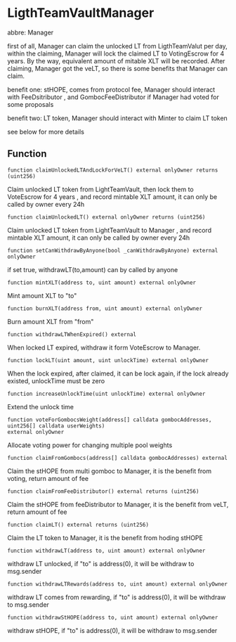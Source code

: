 # LigthTeamVaultManager
abbre: Manager

first of all, Manager can claim the unlocked LT from LigthTeamValut per day,
within the claiming, Manager will lock the claimed LT to VotingEscrow for 4 years.
By the way, equivalent amount of mitable XLT will be recorded.
After claiming, Manager got the veLT,  so there is some benefits that Manager can claim.

benefit one: stHOPE, comes from protocol fee, Manager should interact with FeeDsitributor , and   GombocFeeDistributor if Manager had voted for some proposals 

benefit two: LT token, Manager should interact with Minter to claim LT token

see below for more details

## Function
```solidity
function claimUnlockedLTAndLockForVeLT() external onlyOwner returns (uint256)
```
Claim unlocked LT token from LightTeamVault, then lock them to VoteEscrow for 4 years ,
and record mintable XLT amount, it can only be called by owner every 24h

```solidity
function claimUnlockedLT() external onlyOwner returns (uint256)
```
Claim unlocked LT token from LightTeamVault to Manager ,
and record mintable XLT amount, it can only be called by owner every 24h

```solidity
function setCanWithdrawByAnyone(bool _canWithdrawByAnyone) external onlyOwner
```
if set true, withdrawLT(to,amount) can by called by anyone

```solidity
function mintXLT(address to, uint amount) external onlyOwner
```
Mint amount XLT to "to"

```solidity
function burnXLT(address from, uint amount) external onlyOwner 
```
Burn amount XLT from "from"

```solidity
function withdrawLTWhenExpired() external 
```
When locked LT expired, withdraw it form VoteEscrow to Manager.

```solidity
function lockLT(uint amount, uint unlockTime) external onlyOwner 
```
When the lock expired, after claimed, it can be lock again, 
if the lock already existed, unlockTime must be zero

```solidity
function increaseUnlockTime(uint unlockTime) external onlyOwner 
```
Extend the unlock time

```solidity
function voteForGombocsWeight(address[] calldata gombocAddresses, uint256[] calldata userWeights) 
external onlyOwner 
```
 Allocate voting power for changing multiple pool weights

```solidity
function claimFromGombocs(address[] calldata gombocAddresses) external
```
Claim the stHOPE from multi gomboc to Manager, it is the benefit from voting, return amount of fee

```solidity
function claimFromFeeDistributor() external returns (uint256)
```
Claim the stHOPE from feeDistributor to Manager, it is the benefit from veLT, return amount of fee 

```solidity
function claimLT() external returns (uint256)
```
Claim the LT token to Manager, it is the benefit from hoding stHOPE 

```solidity
function withdrawLT(address to, uint amount) external onlyOwner
```
withdraw LT unlocked, if "to" is address(0), it will be withdraw to msg.sender

```solidity
function withdrawLTRewards(address to, uint amount) external onlyOwner
```
withdraw LT comes from rewarding, if "to" is address(0), it will be withdraw to msg.sender

```solidity
function withdrawStHOPE(address to, uint amount) external onlyOwner
```
withdraw stHOPE, if "to" is address(0), it will be withdraw to msg.sender